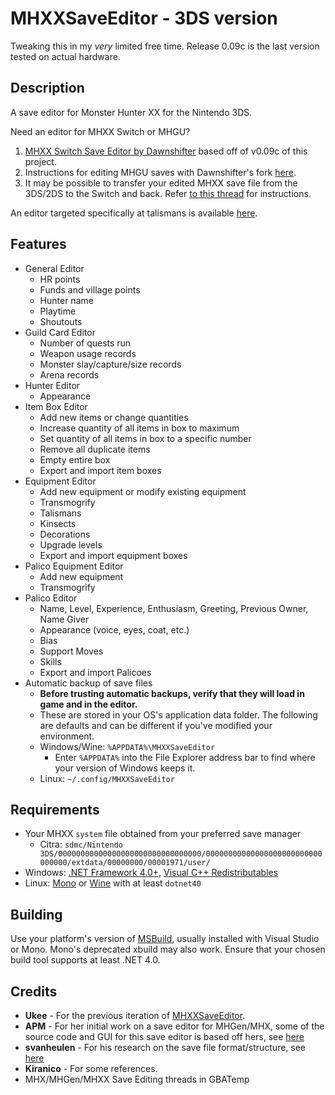 # MHXXSaveEditor - 3DS version

Tweaking this in my _very_ limited free time. Release 0.09c is the last version tested on actual hardware.

## Description

A save editor for Monster Hunter XX for the Nintendo 3DS.

Need an editor for MHXX Switch or MHGU?
1. [MHXX Switch Save Editor by Dawnshifter](https://github.com/Dawnshifter/MHXXSwitchSaveEditor) based off of v0.09c of this project.
2. Instructions for editing MHGU saves with Dawnshifter's fork [here](https://gbatemp.net/threads/mhgu-save-editor.515460/).
3. It may be possible to transfer your edited MHXX save file from the 3DS/2DS to the Switch and back. Refer [to this thread](https://www.reddit.com/r/MonsterHunter/comments/6vtal5/mhxx_how_to_transfer_your_3ds_save_to_switchwith/) for instructions.

An editor targeted specifically at talismans is available [here](https://gbatemp.net/threads/release-mh-talisman-editor-for-mhxx-mhx-mhgen-mh4g-mh4u.411182).

## Features

- General Editor
  - HR points
  - Funds and village points
  - Hunter name
  - Playtime
  - Shoutouts
- Guild Card Editor
  - Number of quests run
  - Weapon usage records
  - Monster slay/capture/size records
  - Arena records
- Hunter Editor
  - Appearance
- Item Box Editor
  - Add new items or change quantities
  - Increase quantity of all items in box to maximum
  - Set quantity of all items in box to a specific number
  - Remove all duplicate items
  - Empty entire box
  - Export and import item boxes
- Equipment Editor
  - Add new equipment or modify existing equipment
  - Transmogrify
  - Talismans
  - Kinsects
  - Decorations
  - Upgrade levels
  - Export and import equipment boxes
- Palico Equipment Editor
  - Add new equipment
  - Transmogrify
- Palico Editor
  - Name, Level, Experience, Enthusiasm, Greeting, Previous Owner, Name Giver
  - Appearance (voice, eyes, coat, etc.)
  - Bias
  - Support Moves
  - Skills
  - Export and import Palicoes
- Automatic backup of save files
  - **Before trusting automatic backups, verify that they will load in game and in the editor.**
  - These are stored in your OS's application data folder. The following are defaults and can be different if you've modified your environment.
  - Windows/Wine: `%APPDATA%\MHXXSaveEditor`
    - Enter `%APPDATA%` into the File Explorer address bar to find where your version of Windows keeps it.
  - Linux: `~/.config/MHXXSaveEditor`

## Requirements

- Your MHXX `system` file obtained from your preferred save manager
  - Citra: ```sdmc/Nintendo 3DS/00000000000000000000000000000000/00000000000000000000000000000000/extdata/00000000/00001971/user/```
- Windows: [.NET Framework 4.0+](http://www.microsoft.com/en-us/download/details.aspx?id=17851), [Visual C++ Redistributables](https://support.microsoft.com/en-us/help/2977003/the-latest-supported-visual-c-downloads)
- Linux: [Mono](https://www.mono-project.com/) or [Wine](https://www.winehq.org) with at least `dotnet40`

## Building
Use your platform's version of [MSBuild](https://github.com/Microsoft/msbuild), usually installed with Visual Studio or Mono. Mono's deprecated xbuild may also work. Ensure that your chosen build tool supports at least .NET 4.0.

## Credits
- **Ukee** - For the previous iteration of [MHXXSaveEditor](https://github.com/mineminemine/MHXXSaveEditor).
- **APM** - For her initial work on a save editor for MHGen/MHX, some of the source code and GUI for this save editor is based off hers, see [here](https://github.com/ezapm/APMMHXSaveEditor)  
- **svanheulen** - For his research on the save file format/structure, see [here](https://github.com/svanheulen/mhff/wiki)
- **Kiranico** - For some references.
- MHX/MHGen/MHXX Save Editing threads in GBATemp
